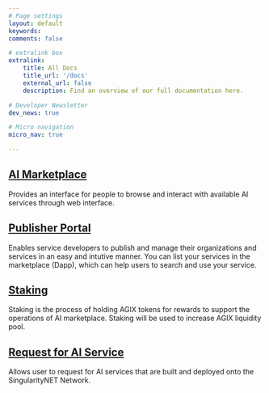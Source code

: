 ```yaml
---
# Page settings
layout: default
keywords:
comments: false

# extralink box
extralink:
    title: All Docs
    title_url: '/docs'
    external_url: false
    description: Find an overview of our full documentation here.

# Developer Newsletter
dev_news: true

# Micro navigation
micro_nav: true

---
```


## [AI Marketplace](/products/marketplace/)
Provides an interface for people to browse and interact with available AI services through web interface.

## [Publisher Portal](/products/publisher/)
Enables service developers to publish and manage their organizations and services in an easy and intutive manner. 
You can list your services in the marketplace (Dapp), which can help users to search and use your service.

## [Staking](/products/staking/)
Staking is the process of holding AGIX tokens for rewards to support the operations of AI marketplace. Staking will be used to increase AGIX liquidity pool.

## [Request for AI Service](/products/rfai/)
Allows user to request for AI services that are built and deployed onto the SingularityNET Network.